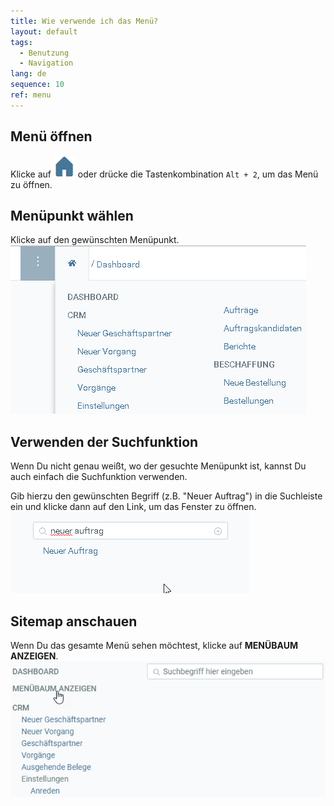 ```yaml
---
title: Wie verwende ich das Menü?
layout: default
tags:
  - Benutzung
  - Navigation
lang: de
sequence: 10
ref: menu
---
```


## Menü öffnen
Klicke auf ![](assets/Menu_House_WebUI.png) oder drücke die Tastenkombination `Alt + 2`, um das Menü zu öffnen.

## Menüpunkt wählen
Klicke auf den gewünschten Menüpunkt.<br>
![](assets/Workflow_Auftrag_Bis_Rechnung_WebUI-19ab1.png)

## Verwenden der Suchfunktion

Wenn Du nicht genau weißt, wo der gesuchte Menüpunkt ist, kannst Du auch einfach die Suchfunktion verwenden.

Gib hierzu den gewünschten Begriff (z.B. "Neuer Auftrag") in die Suchleiste ein und klicke dann auf den Link, um das Fenster zu öffnen.<br>
![](assets/Workflow_Auftrag_Bis_Rechnung_WebUI-d9abb.png)

## Sitemap anschauen

Wenn Du das gesamte Menü sehen möchtest, klicke auf **MENÜBAUM ANZEIGEN**.<br>
 ![](assets/Menu_WebUI-b7f58.png)
